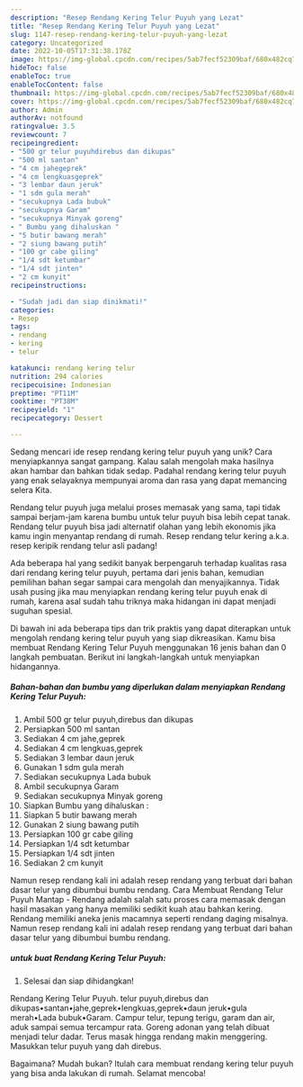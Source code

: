 ```yaml
---
description: "Resep Rendang Kering Telur Puyuh yang Lezat"
title: "Resep Rendang Kering Telur Puyuh yang Lezat"
slug: 1147-resep-rendang-kering-telur-puyuh-yang-lezat
category: Uncategorized
date: 2022-10-05T17:31:38.178Z
image: https://img-global.cpcdn.com/recipes/5ab7fecf52309baf/680x482cq70/rendang-kering-telur-puyuh-foto-resep-utama.jpg
hideToc: false
enableToc: true
enableTocContent: false
thumbnail: https://img-global.cpcdn.com/recipes/5ab7fecf52309baf/680x482cq70/rendang-kering-telur-puyuh-foto-resep-utama.jpg
cover: https://img-global.cpcdn.com/recipes/5ab7fecf52309baf/680x482cq70/rendang-kering-telur-puyuh-foto-resep-utama.jpg
author: Admin
authorAv: notfound
ratingvalue: 3.5
reviewcount: 7
recipeingredient:
- "500 gr telur puyuhdirebus dan dikupas"
- "500 ml santan"
- "4 cm jahegeprek"
- "4 cm lengkuasgeprek"
- "3 lembar daun jeruk"
- "1 sdm gula merah"
- "secukupnya Lada bubuk"
- "secukupnya Garam"
- "secukupnya Minyak goreng"
- " Bumbu yang dihaluskan "
- "5 butir bawang merah"
- "2 siung bawang putih"
- "100 gr cabe giling"
- "1/4 sdt ketumbar"
- "1/4 sdt jinten"
- "2 cm kunyit"
recipeinstructions:

- "Sudah jadi dan siap dinikmati!"
categories:
- Resep
tags:
- rendang
- kering
- telur

katakunci: rendang kering telur 
nutrition: 294 calories
recipecuisine: Indonesian
preptime: "PT11M"
cooktime: "PT38M"
recipeyield: "1"
recipecategory: Dessert

---
```





Sedang mencari ide resep rendang kering telur puyuh yang unik? Cara menyiapkannya sangat gampang. Kalau salah mengolah maka hasilnya akan hambar dan bahkan tidak sedap. Padahal rendang kering telur puyuh yang enak selayaknya mempunyai aroma dan rasa yang dapat memancing selera Kita.





Rendang telur puyuh juga melalui proses memasak yang sama, tapi tidak sampai berjam-jam karena bumbu untuk telur puyuh bisa lebih cepat tanak. Rendang telur puyuh bisa jadi alternatif olahan yang lebih ekonomis jika kamu ingin menyantap rendang di rumah. Resep rendang telur kering a.k.a. resep keripik rendang telur asli padang!

Ada beberapa hal yang sedikit banyak berpengaruh terhadap kualitas rasa dari rendang kering telur puyuh, pertama dari jenis bahan, kemudian pemilihan bahan segar sampai cara mengolah dan menyajikannya. Tidak usah pusing jika mau menyiapkan rendang kering telur puyuh enak di rumah, karena asal sudah tahu triknya maka hidangan ini dapat menjadi suguhan spesial.






Di bawah ini ada beberapa tips dan trik praktis yang dapat diterapkan untuk mengolah rendang kering telur puyuh yang siap dikreasikan. Kamu bisa membuat Rendang Kering Telur Puyuh menggunakan 16 jenis bahan dan 0 langkah pembuatan. Berikut ini langkah-langkah untuk menyiapkan hidangannya.

<!--inarticleads1-->

##### Bahan-bahan dan bumbu yang diperlukan dalam menyiapkan Rendang Kering Telur Puyuh:

1. Ambil 500 gr telur puyuh,direbus dan dikupas
1. Persiapkan 500 ml santan
1. Sediakan 4 cm jahe,geprek
1. Sediakan 4 cm lengkuas,geprek
1. Sediakan 3 lembar daun jeruk
1. Gunakan 1 sdm gula merah
1. Sediakan secukupnya Lada bubuk
1. Ambil secukupnya Garam
1. Sediakan secukupnya Minyak goreng
1. Siapkan  Bumbu yang dihaluskan :
1. Siapkan 5 butir bawang merah
1. Gunakan 2 siung bawang putih
1. Persiapkan 100 gr cabe giling
1. Persiapkan 1/4 sdt ketumbar
1. Persiapkan 1/4 sdt jinten
1. Sediakan 2 cm kunyit


Namun resep rendang kali ini adalah resep rendang yang terbuat dari bahan dasar telur yang dibumbui bumbu rendang. Cara Membuat Rendang Telur Puyuh Mantap - Rendang adalah salah satu proses cara memasak dengan hasil masakan yang hanya memiliki sedikit kuah atau bahkan kering. Rendang memiliki aneka jenis macamnya seperti rendang daging misalnya. Namun resep rendang kali ini adalah resep rendang yang terbuat dari bahan dasar telur yang dibumbui bumbu rendang. 

<!--inarticleads2-->

#####  untuk buat Rendang Kering Telur Puyuh:


1. Selesai dan siap dihidangkan!

Rendang Kering Telur Puyuh. telur puyuh,direbus dan dikupas•santan•jahe,geprek•lengkuas,geprek•daun jeruk•gula merah•Lada bubuk•Garam. Campur telur, tepung terigu, garam dan air, aduk sampai semua tercampur rata. Goreng adonan yang telah dibuat menjadi telur dadar. Terus masak hingga rendang makin menggering. Masukkan telur puyuh yang dah direbus. 

Bagaimana? Mudah bukan? Itulah cara membuat rendang kering telur puyuh yang bisa anda lakukan di rumah. Selamat mencoba!
